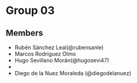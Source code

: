 # Group 03
## Members
- Rubén Sánchez Leal(@rubensanle)
- Marcos Rodríguez Olmo
- Hugo Sevillano Morán(@hugosevi47)
-
- Diego de la Nuez Moraleda (@diegodelanuez)